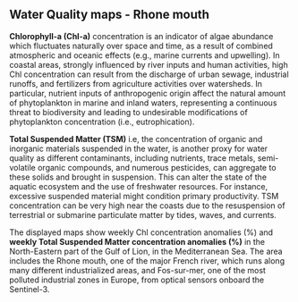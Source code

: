 ## Water Quality maps - Rhone mouth

**Chlorophyll-a (Chl-a)** concentration is an indicator of algae abundance which fluctuates naturally over space and time, as a result of combined atmospheric and oceanic effects (e.g., marine currents and upwelling). In coastal areas, strongly influenced by river inputs and human activities, high Chl concentration can result from the discharge of urban sewage, industrial runoffs, and fertilizers from agriculture activities over watersheds. In particular, nutrient inputs of anthropogenic origin affect the natural amount of phytoplankton in marine and inland waters, representing a continuous threat to biodiversity and leading to undesirable modifications of phytoplankton concentration (i.e., eutrophication).

**Total Suspended Matter (TSM)** i.e, the concentration of organic and inorganic materials suspended in the water, is another proxy for water quality as different contaminants, including nutrients, trace metals, semi-volatile organic compounds, and numerous pesticides, can aggregate to these solids and brought in suspension. This can alter the state of the aquatic ecosystem and the use of freshwater resources. For instance, excessive suspended material might condition primary productivity. TSM concentration can be very high near the coasts due to the resuspension of terrestrial or submarine particulate matter by tides, waves, and currents.

The displayed maps show weekly Chl concentration anomalies (%) and **weekly Total Suspended Matter concentration anomalies (%)** in the North-Eastern part of the Gulf of Lion, in the Mediterranean Sea. The area includes the Rhone mouth, one of the major French river, which runs along many different industrialized areas, and Fos-sur-mer, one of the most polluted industrial zones in Europe, from optical sensors onboard the Sentinel-3.
